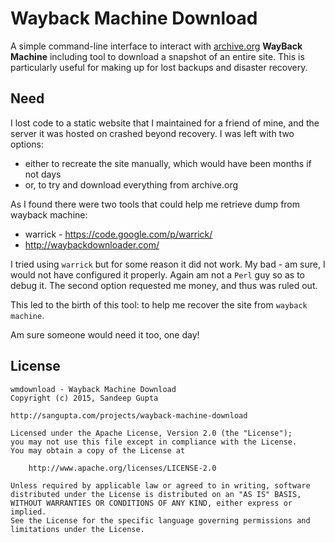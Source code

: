 Wayback Machine Download
========================

A simple command-line interface to interact with <a href="http://archive.org">archive.org</a>
**WayBack Machine** including tool to download a snapshot of an entire site. This is particularly
useful for making up for lost backups and disaster recovery.

Need
----

I lost code to a static website that I maintained for a friend of mine, and the server it was hosted
on crashed beyond recovery. I was left with two options:

* either to recreate the site manually, which would have been months if not days
* or, to try and download everything from archive.org

As I found there were two tools that could help me retrieve dump from wayback machine:

* warrick - https://code.google.com/p/warrick/
* http://waybackdownloader.com/

I tried using `warrick` but for some reason it did not work. My bad - am sure, I would not have 
configured it properly. Again am not a `Perl` guy so as to debug it. The second option requested 
me money, and thus was ruled out.

This led to the birth of this tool: to help me recover the site from `wayback machine`.

Am sure someone would need it too, one day!

License
-------
	
```
wmdownload - Wayback Machine Download
Copyright (c) 2015, Sandeep Gupta

http://sangupta.com/projects/wayback-machine-download

Licensed under the Apache License, Version 2.0 (the "License");
you may not use this file except in compliance with the License.
You may obtain a copy of the License at

	http://www.apache.org/licenses/LICENSE-2.0

Unless required by applicable law or agreed to in writing, software
distributed under the License is distributed on an "AS IS" BASIS,
WITHOUT WARRANTIES OR CONDITIONS OF ANY KIND, either express or implied.
See the License for the specific language governing permissions and
limitations under the License.
```

